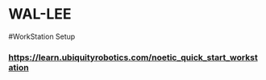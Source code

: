# WAL-LEE

#WorkStation Setup
### https://learn.ubiquityrobotics.com/noetic_quick_start_workstation
